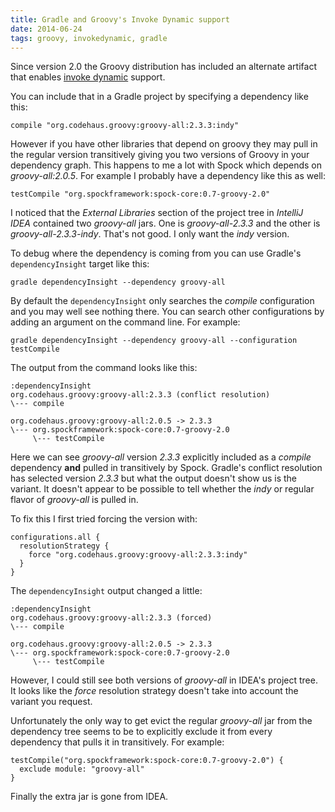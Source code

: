 ```yaml
---
title: Gradle and Groovy's Invoke Dynamic support
date: 2014-06-24
tags: groovy, invokedynamic, gradle
---
```


Since version 2.0 the Groovy distribution has included an alternate artifact that enables [invoke dynamic](http://docs.oracle.com/javase/7/docs/technotes/guides/vm/multiple-language-support.html#invokedynamic) support.

You can include that in a Gradle project by specifying a dependency like this:

    compile "org.codehaus.groovy:groovy-all:2.3.3:indy"

However if you have other libraries that depend on groovy they may pull in the regular version transitively giving you two versions of Groovy in your dependency graph. This happens to me a lot with Spock which depends on _groovy-all:2.0.5_. For example I probably have a dependency like this as well:

    testCompile "org.spockframework:spock-core:0.7-groovy-2.0"

I noticed that the _External Libraries_ section of the project tree in _IntelliJ IDEA_ contained two _groovy-all_ jars. One is _groovy-all-2.3.3_ and the other is _groovy-all-2.3.3-indy_. That's not good. I only want the _indy_ version.

To debug where the dependency is coming from you can use Gradle's `dependencyInsight` target like this:

    gradle dependencyInsight --dependency groovy-all

By default the `dependencyInsight` only searches the _compile_ configuration and you may well see nothing there. You can search other configurations by adding an argument on the command line. For example:

    gradle dependencyInsight --dependency groovy-all --configuration testCompile

The output from the command looks like this:

    :dependencyInsight
    org.codehaus.groovy:groovy-all:2.3.3 (conflict resolution)
    \--- compile

    org.codehaus.groovy:groovy-all:2.0.5 -> 2.3.3
    \--- org.spockframework:spock-core:0.7-groovy-2.0
         \--- testCompile

Here we can see _groovy-all_ version _2.3.3_ explicitly included as a _compile_ dependency **and** pulled in transitively by Spock. Gradle's conflict resolution has selected version _2.3.3_ but what the output doesn't show us is the variant. It doesn't appear to be possible to tell whether the _indy_ or regular flavor of _groovy-all_ is pulled in.

To fix this I first tried forcing the version with:

    configurations.all {
      resolutionStrategy {
        force "org.codehaus.groovy:groovy-all:2.3.3:indy"
      }
    }

The `dependencyInsight` output changed a little:

    :dependencyInsight
    org.codehaus.groovy:groovy-all:2.3.3 (forced)
    \--- compile

    org.codehaus.groovy:groovy-all:2.0.5 -> 2.3.3
    \--- org.spockframework:spock-core:0.7-groovy-2.0
         \--- testCompile

However, I could still see both versions of _groovy-all_ in IDEA's project tree. It looks like the _force_ resolution strategy doesn't take into account the variant you request.

Unfortunately the only way to get evict the regular _groovy-all_ jar from the dependency tree seems to be to explicitly exclude it from every dependency that pulls it in transitively. For example:

    testCompile("org.spockframework:spock-core:0.7-groovy-2.0") {
      exclude module: "groovy-all"
    }

Finally the extra jar is gone from IDEA.
